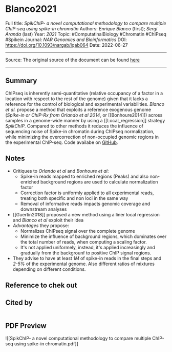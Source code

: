 # Blanco2021
Full title: *SpikChIP- a novel computational methodology to compare multiple ChIP-seq using spike-in chromatin*
Authors: *Enrique Blanco* (first); *Sergi Aranda* (last)
Year: *2021*
Topic: #ComputatinalBiology #Chromatin #ChIPseq #Spikein
Journal: *NAR Genomics and Bioinformatics*
DOI: https://doi.org/10.1093/nargab/lqab064
Date: 2022-06-27

---

Source: The original source of the document can be found [here](https://academic.oup.com/nargab/article/3/3/lqab064/6329082)

---

## Summary
ChIPseq is inherently semi-quantitative (relative occupancy of a factor in a location with respect to the rest of the genome) given that it lacks a reference for the control of biological and experimental variabilities. *Blanco et al.* propose a method that exploits a reference exogenous genome (*Spike-in or ChIP-Rx from Orlando et al 2014*, or [[Bonhoure2014]]) across samples in a genome-wide manner by using a [[Local_regression]] strategy *SpikChIP*. Compared to other methods it reduces the influence of sequencing noise of Spike-in chromatin during ChIPseq normalization, while minimizing the overcorrection of non-occupied genomic regions in the experimental ChIP-seq. Code availabe on [GitHub](https://github.com/eblancoga/spikChIP).
## Notes
- Critiques to *Orlando et al* and *Bonhoure et al*: 
	- Spike-in reads mapped to enriched regions (Peaks) and also non-enriched background regions are used to calculate normalization factor
	- Correction factor is uniformly applied to all experimental reads, treating both specific and non loci in the same way
	- Removal of informative reads impacts genomic coverage and downstream analyses
- [[Guertin2018]] proposed a new method using a liner local regression and *Blanco et al* exploit their idea
- *Advantages* they propose:
	- Normalizes ChIPseq signal over the complete genome
	- Minimize the influence of background regions, which dominates over the total number of reads, when computing a scaling factor.
	- It's not applied uniformely, instead, it's applied increasingly and gradually from the backgrounf to positive ChIP signal regions.
- They advise to have at least *1M* of spike-in reads in the final steps and *2-5%* of the experimental genome. Also different ratios of mixtures depending on different conditions.

## Reference to chek out



## Cited by
```query

```

## PDF Preview
![[SpikChIP- a novel computational methodology to compare multiple ChIP-seq using spike-in chromatin.pdf]]


